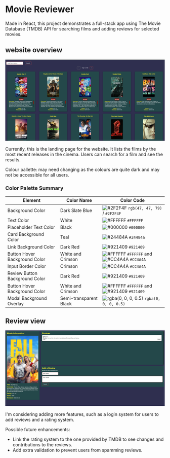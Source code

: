 # Movie Reviewer 

Made in React, this project demonstrates a full-stack app using The Movie Database (TMDB) API for searching films and adding reviews for selected movies.


## website overview


![Movie-review-db](/images/Movie-review-db.png)

Currently, this is the landing page for the website. It lists the films by the most recent releases in the cinema. Users can search for a film and see the results.


Colour pallette: may need changing as the colours are quite dark and may not be accessible for all users.

### Color Palette Summary

| Element                         | Color Name             | Color Code                                               |
|---------------------------------|------------------------|----------------------------------------------------------|
| Background Color                | Dark Slate Blue        | ![#2F2F4F](https://via.placeholder.com/15/2F2F4F/000000?text=+) `rgb(47, 47, 79)` / `#2F2F4F` |
| Text Color                      | White                  | ![#FFFFFF](https://via.placeholder.com/15/FFFFFF/000000?text=+) `#FFFFFF` |
| Placeholder Text Color          | Black                  | ![#000000](https://via.placeholder.com/15/000000/FFFFFF?text=+) `#000000` |
| Card Background Color           | Teal                   | ![#24484A](https://via.placeholder.com/15/24484A/FFFFFF?text=+) `#24484a` |
| Link Background Color           | Dark Red               | ![#921409](https://via.placeholder.com/15/921409/FFFFFF?text=+) `#921409` |
| Button Hover Background Color   | White and Crimson      | ![#FFFFFF](https://via.placeholder.com/15/FFFFFF/000000?text=+) `#FFFFFF` and ![#CC4A4A](https://via.placeholder.com/15/CC4A4A/FFFFFF?text=+) `#CC4A4A` |
| Input Border Color              | Crimson                | ![#CC4A4A](https://via.placeholder.com/15/CC4A4A/FFFFFF?text=+) `#CC4A4A` |
| Review Button Background Color  | Dark Red                 | ![#921409](https://via.placeholder.com/15/921409/FFFFFF?text=+) `#921409` |
| Button Hover Background Color   | White and Crimson      | ![#FFFFFF](https://via.placeholder.com/15/FFFFFF/000000?text=+) `#FFFFFF` and ![#921409](https://via.placeholder.com/15/921409/FFFFFF?text=+) `#921409` |
| Modal Background Overlay        | Semi-transparent Black | ![rgba(0, 0, 0, 0.5)](https://via.placeholder.com/15/000000/FFFFFF?text=+) `rgba(0, 0, 0, 0.5)` |


## Review view

![Fallguy-review](/images/Fallguy.png)

I'm considering adding more features, such as a login system for users to add reviews and a rating system.

Possible future enhancements:
- Link the rating system to the one provided by TMDB to see changes and contributions to the reviews.
- Add extra validation to prevent users from spamming reviews.
